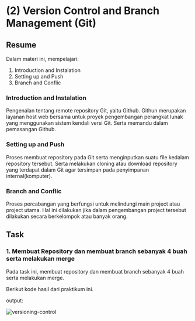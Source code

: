# (2) Version Control and Branch Management (Git)

## Resume
Dalam materi ini, mempelajari:
1. Introduction and Instalation
2. Setting up and Push
3. Branch and Conflic

### Introduction and Instalation

Pengenalan tentang remote repository Git, yaitu Github.
Githun merupakan layanan host web bersama untuk proyek
pengembangan perangkat lunak yang menggunakan sistem kendali
versi Git. Serta memandu dalam pemasangan Github.

### Setting up and Push

Proses membuat repository pada Git serta menginputkan
suatu file kedalam repository tersebut. Serta melakukan
cloning atau download repository yang terdapat dalam Git
agar tersimpan pada penyimpanan internal(komputer).

### Branch and Conflic

Proses percabangan yang berfungsi untuk melindungi
main project atau project utama. Hal ini dilakukan
jika dalam pengembangan project tersebut dilakukan
secara berkelompok atau banyak orang.

## Task

### 1. Membuat Repository dan membuat branch sebanyak 4 buah serta melakukan merge

Pada task ini, membuat repository dan membuat branch sebanyak 4 buah serta melakukan merge.

Berikut kode hasil dari praktikum ini.

output:

![versioning-control](https://user-images.githubusercontent.com/84959625/155147707-dd9f2dbd-467f-4ce7-99ec-84f573186466.png)
